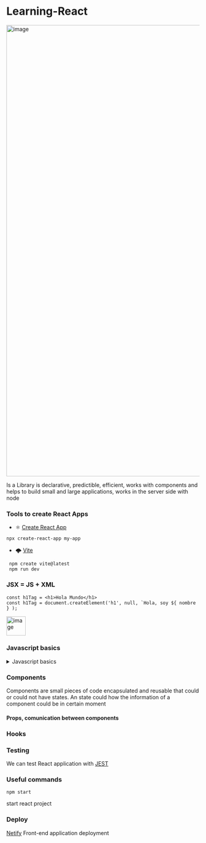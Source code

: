 # Learning-React

<img width="1176" alt="image" src="https://github.com/CarolinaChavezDavid/Learning-React/assets/77591347/5d8c2932-ec74-4e8a-9430-b93278e8f4af">

Is a Library is declarative, predictible, efficient, works with components and helps to build small and large applications, works in the server side with node 

### Tools to create React Apps
* ⚛️ [Create React App](https://create-react-app.dev/)
 ```
 npx create-react-app my-app
 ```
* 🌩️ [Vite](https://vitejs.dev/)
```
 npm create vite@latest
 npm run dev
 ```
### JSX = JS + XML
```
const h1Tag = <h1>Hola Mundo</h1>
const h1Tag = document.createElement('h1', null, `Hola, soy ${ nombre } );
```
<img width="50" alt="image" src="https://github.com/CarolinaChavezDavid/Learning-React/assets/77591347/4ff73389-17f4-4c06-968a-1866ae16d520"> 

### Javascript basics

<details>
 <summary>Javascript basics</summary>
 
#### Variables
```
const name = 'Carolina';  // if the value is naver changed
let lastName = 'Chávez';
```

#### String templates
```
 const fullName = `Hola ${name} ${lastName}`;
```

#### Literal Objects
```
 const person ={
  name : 'Alice',
  lastName: 'Wild',
  age: 26,
  address: {
    city: 'Athens',
    zip: '34564'
}
};
```
```
const otherPerson = person; 
```
Referes to the exact same memory space, so any modification to 'otherPerson' will affect the same way the object 'Person'

```
const otherPerson = {...person"};
```
Using the spread operator from Javascript, you will make a copy or clone of the object.

#### Arrays
functions: find, filter, map
```
const myArray = [1, 2, 3, 4];
let array2 = [...myArray, 5];
const array3 = array.map(function(number){
 return number * 2;
});
```

#### Functions
```
const greet = function(name){
 return `Hola, ${name}`
}
```

```
const greet = (name) => {
 return `Hola, ${name}`
};

const greet = (name) =>  `Hola, ${name}`;

```

#### Promises
they are asyncronous with **async** we can make a function to return a promise, with the async we may handle errors with try-catch
```
const promise = new Promise ((resolve, reject) => {
 //http call
 resolve( http call );
})

promise.then().catch;
```
</details>

### Components
Components are small pieces of code encapsulated and reusable that could or could not have states. An state could how the information of a component could be in certain moment

#### Props, comunication between components

### Hooks

### Testing
We can test React application with [JEST](https://jestjs.io/)

### Useful commands

```
npm start
```
start react project

###  Deploy
[Netify](https://www.netlify.com/)
Front-end application deployment
